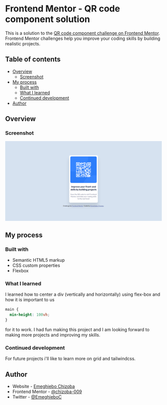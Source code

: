 # Frontend Mentor - QR code component solution

This is a solution to the [QR code component challenge on Frontend Mentor](https://www.frontendmentor.io/challenges/qr-code-component-iux_sIO_H). Frontend Mentor challenges help you improve your coding skills by building realistic projects.

## Table of contents

- [Overview](#overview)
  - [Screenshot](#screenshot)
- [My process](#my-process)
  - [Built with](#built-with)
  - [What I learned](#what-i-learned)
  - [Continued development](#continued-development)
- [Author](#author)

## Overview

### Screenshot

![](./images/Frontend%20Mentor%20_%20QR%20code%20component.png)

## My process

### Built with

- Semantic HTML5 markup
- CSS custom properties
- Flexbox

### What I learned

I learned how to center a div (vertically and horizontally) using flex-box and how it is important to us

```css
main {
  min-height: 100vh;
}
```

for it to work. I had fun making this project and I am looking forward to making more projects and improving my skills.

### Continued development

For future projects i'll like to learn more on grid and tailwindcss.

## Author

- Website - [Emeghiebo Chizoba](https://www.your-site.com)
- Frontend Mentor - [@chizoba-009](https://www.frontendmentor.io/profile/chizoba-009)
- Twitter - [@EmeghieboC](https://www.twitter.com/EmeghieboC)
